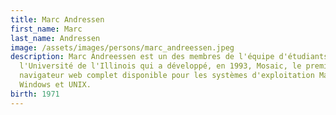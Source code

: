```yaml
---
title: Marc Andressen
first_name: Marc
last_name: Andressen
image: /assets/images/persons/marc_andreessen.jpeg
description: Marc Andreessen est un des membres de l'équipe d'étudiants de
  l'Université de l'Illinois qui a développé, en 1993, Mosaic, le premier
  navigateur web complet disponible pour les systèmes d'exploitation Mac OS,
  Windows et UNIX.
birth: 1971
---
```

